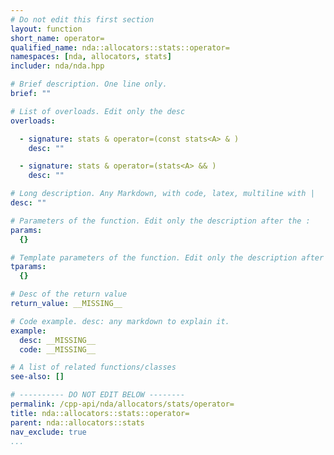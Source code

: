```yaml
---
# Do not edit this first section
layout: function
short_name: operator=
qualified_name: nda::allocators::stats::operator=
namespaces: [nda, allocators, stats]
includer: nda/nda.hpp

# Brief description. One line only.
brief: ""

# List of overloads. Edit only the desc
overloads:

  - signature: stats & operator=(const stats<A> & )
    desc: ""

  - signature: stats & operator=(stats<A> && )
    desc: ""

# Long description. Any Markdown, with code, latex, multiline with |
desc: ""

# Parameters of the function. Edit only the description after the :
params:
  {}

# Template parameters of the function. Edit only the description after the :
tparams:
  {}

# Desc of the return value
return_value: __MISSING__

# Code example. desc: any markdown to explain it.
example:
  desc: __MISSING__
  code: __MISSING__

# A list of related functions/classes
see-also: []

# ---------- DO NOT EDIT BELOW --------
permalink: /cpp-api/nda/allocators/stats/operator=
title: nda::allocators::stats::operator=
parent: nda::allocators::stats
nav_exclude: true
...
```


